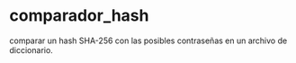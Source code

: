 # comparador_hash
 comparar un hash SHA-256 con las posibles contraseñas en un archivo de diccionario.
